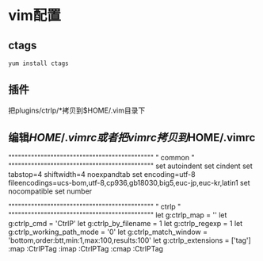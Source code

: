 # vim配置

## ctags
```shell
yum install ctags
```

## 插件
把plugins/ctrlp/*拷贝到$HOME/.vim目录下

## 编辑$HOME/.vimrc或者把vimrc拷贝到$HOME/.vimrc
"""""""""""""""""""""""""""""""""""""""""""""
"                common                     "
"""""""""""""""""""""""""""""""""""""""""""""
set autoindent
set cindent
set tabstop=4 shiftwidth=4 noexpandtab
set encoding=utf-8 fileencodings=ucs-bom,utf-8,cp936,gb18030,big5,euc-jp,euc-kr,latin1
set nocompatible
set number

"""""""""""""""""""""""""""""""""""""""""""""
"                ctrlp                      "
"""""""""""""""""""""""""""""""""""""""""""""
let g:ctrlp_map = '<c-p>'
let g:ctrlp_cmd = 'CtrlP'
let g:ctrlp_by_filename = 1
let g:ctrlp_regexp = 1
let g:ctrlp_working_path_mode = '0'
let g:ctrlp_match_window = 'bottom,order:btt,min:1,max:100,results:100'
let g:ctrlp_extensions = ['tag']
:map <F7> <ESC>:CtrlPTag<CR>
:imap <F7> <ESC>:CtrlPTag<CR>
:cmap <F7> <ESC>:CtrlPTag<CR>
